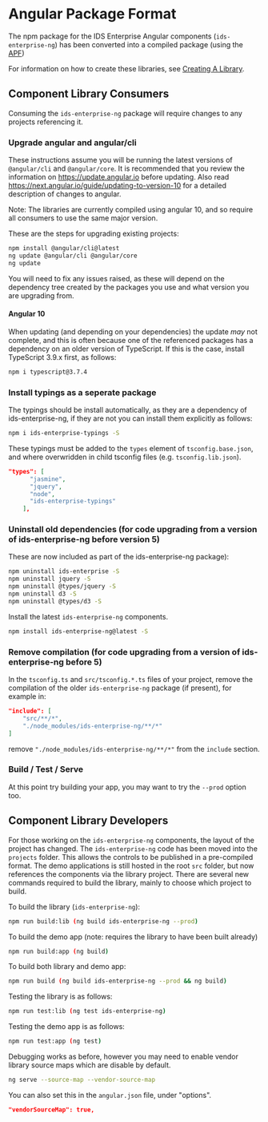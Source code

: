 # Angular Package Format

The npm package for the IDS Enterprise Angular components (`ids-enterprise-ng`) has been converted into a compiled package (using the [APF][#APF])

For information on how to create these libraries, see [Creating A Library][#CAL].

## Component Library Consumers

Consuming the `ids-enterprise-ng` package will require changes to any projects referencing it.

### Upgrade angular and angular/cli

These instructions assume you will be running the latest versions of `@angular/cli` and `@angular/core`. It is recommended that you review the information on <https://update.angular.io> before updating.  Also read <https://next.angular.io/guide/updating-to-version-10> for a detailed description of changes to angular.

Note: The libraries are currently compiled using angular 10, and so require all consumers to use the same major version.

These are the steps for upgrading existing projects:

```sh
npm install @angular/cli@latest
ng update @angular/cli @angular/core
ng update
```

You will need to fix any issues raised, as these will depend on the dependency tree created by the packages you use and what version you are upgrading from.

#### Angular 10

When updating (and depending on your dependencies) the update *may* not complete, and this is often because one of the referenced packages has a dependency on an older version of TypeScript.  If this is the case, install TypeScript 3.9.x first, as follows:

```sh
npm i typescript@3.7.4
```

### Install typings as a seperate package

The typings should be install automatically, as they are a dependency of ids-enterprise-ng, if they are not you can install them explicitly as follows:

```sh
npm i ids-enterprise-typings -S
```

These typings must be added to the `types` element of `tsconfig.base.json`, and where overwridden in child tsconfig files (e.g. `tsconfig.lib.json`). 

```json
"types": [
      "jasmine",
      "jquery",
      "node",
      "ids-enterprise-typings"
    ],
```

### Uninstall old dependencies (for code upgrading from a version of ids-enterprise-ng before version 5)

These are now included as part of the ids-enterprise-ng package):

```sh
npm uninstall ids-enterprise -S
npm uninstall jquery -S
npm uninstall @types/jquery -S
npm uninstall d3 -S
npm uninstall @types/d3 -S
```

Install the latest `ids-enterprise-ng` components.

```sh
npm install ids-enterprise-ng@latest -S
```

### Remove compilation (for code upgrading from a version of ids-enterprise-ng before 5)

In the `tsconfig.ts` and `src/tsconfig.*.ts` files of your project, remove the compilation of the older `ids-enterprise-ng` package (if present), for example in:

```json
"include": [
    "src/**/*",
    "./node_modules/ids-enterprise-ng/**/*"
]
```

remove `"./node_modules/ids-enterprise-ng/**/*"` from the `include` section.

### Build / Test / Serve

At this point try building your app, you may want to try the `--prod` option too.

## Component Library Developers

For those working on the `ids-enterprise-ng` components, the layout of the project has changed.  The `ids-enterprise-ng` code has been moved into the `projects` folder.  This allows the controls to be published in a pre-compiled format.  The demo applications is still hosted in the root `src` folder, but now references the components via the library project.  There are several new commands required to build the library, mainly to choose which project to build.

To build the library (`ids-enterprise-ng`):

```sh
npm run build:lib (ng build ids-enterprise-ng --prod)
```

To build the demo app (note: requires the library to have been built already)

```sh
npm run build:app (ng build)
```

To build both library and demo app:

```sh
npm run build (ng build ids-enterprise-ng --prod && ng build)
```

Testing the library is as follows:

```sh
npm run test:lib (ng test ids-enterprise-ng)
```

Testing the demo app is as follows:

```sh
npm run test:app (ng test)
```

Debugging works as before, however you may need to enable vendor library source maps which are disable by default.

```sh
ng serve --source-map --vendor-source-map
```

You can also set this in the `angular.json` file, under "options".

```json
"vendorSourceMap": true,
```

[#APF]: <https://docs.google.com/document/d/1CZC2rcpxffTDfRDs6p1cfbmKNLA6x5O-NtkJglDaBVs/edit>
[#CAL]: <https://blog.angularindepth.com/creating-a-library-in-angular-6-87799552e7e5>
